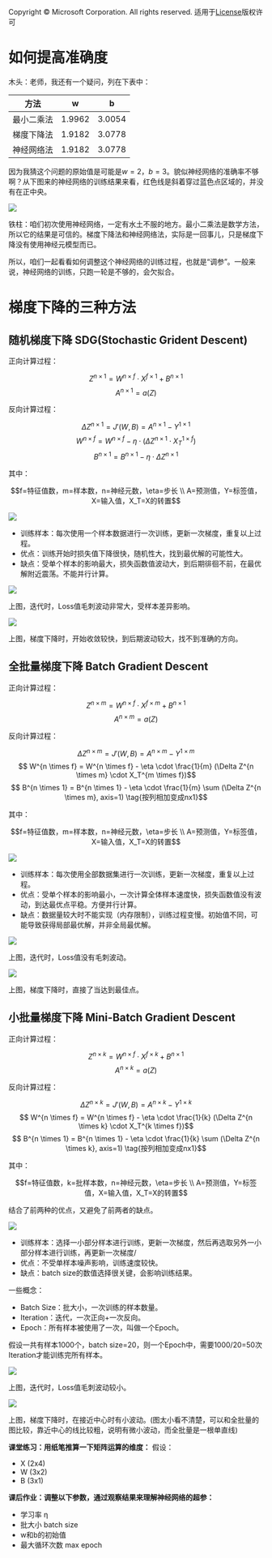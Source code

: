 Copyright © Microsoft Corporation. All rights reserved.
适用于[License](https://github.com/Microsoft/ai-edu/blob/master/LICENSE.md)版权许可
  

# 如何提高准确度

木头：老师，我还有一个疑问，列在下表中：

|方法|w|b|
|----|----|----|
|最小二乘法|1.9962|3.0054|
|梯度下降法|1.9182|3.0778|
|神经网络法|1.9182|3.0778|

因为我猜这个问题的原始值是可能是$w=2，b=3$。貌似神经网络的准确率不够啊？从下图来的神经网络的训练结果来看，红色线是斜着穿过蓝色点区域的，并没有在正中央。

<img src="./Images/4/result.png"/>

铁柱：咱们初次使用神经网络，一定有水土不服的地方。最小二乘法是数学方法，所以它的结果是可信的。梯度下降法和神经网络法，实际是一回事儿，只是梯度下降没有使用神经元模型而已。

所以，咱们一起看看如何调整这个神经网络的训练过程，也就是“调参”。一般来说，神经网络的训练，只跑一轮是不够的，会欠拟合。

# 梯度下降的三种方法

## 随机梯度下降 SDG(Stochastic Grident Descent)

正向计算过程：

$$Z^{n \times 1}=W^{n \times f} \cdot X^{f \times 1} + B^{n \times 1}$$$$A^{n \times 1}=a(Z)$$

反向计算过程：

$$ \Delta Z^{n \times 1} = J'(W,B) = A^{n \times 1} - Y^{1 \times 1}$$$$
W^{n \times f} = W^{n \times f} - \eta \cdot (\Delta Z^{n \times 1} \cdot X_T^{1 \times f})$$$$
B^{n \times 1} = B^{n \times 1} - \eta \cdot \Delta Z^{n \times 1}$$

其中：

$$f=特征值数，m=样本数，n=神经元数，\eta=步长 \\
A=预测值，Y=标签值，X=输入值，X_T=X的转置$$

<img src="./Images/4/SGD-example.png"/>

- 训练样本：每次使用一个样本数据进行一次训练，更新一次梯度，重复以上过程。
- 优点：训练开始时损失值下降很快，随机性大，找到最优解的可能性大。
- 缺点：受单个样本的影响最大，损失函数值波动大，到后期徘徊不前，在最优解附近震荡。不能并行计算。

<img src="./Images/4/SGD-Loss.png"/>

上图，迭代时，Loss值毛刺波动非常大，受样本差异影响。

<img src="./Images/4/SGD-Trace.png"/>

上图，梯度下降时，开始收敛较快，到后期波动较大，找不到准确的方向。

## 全批量梯度下降 Batch Gradient Descent

正向计算过程：

$$Z^{n \times m}=W^{n \times f} \cdot X^{f \times m} + B^{n \times 1}$$$$A^{n \times m}=a(Z)$$

反向计算过程：

$$ \Delta Z^{n \times m} = J'(W,B) = A^{n \times m} - Y^{1 \times m}$$$$
W^{n \times f} = W^{n \times f} - \eta \cdot \frac{1}{m} (\Delta Z^{n \times m} \cdot X_T^{m \times f})$$$$
B^{n \times 1} = B^{n \times 1} - \eta \cdot \frac{1}{m} \sum (\Delta Z^{n \times m}, axis=1) \tag{按列相加变成nx1}$$

其中：

$$f=特征值数，m=样本数，n=神经元数，\eta=步长 \\
A=预测值，Y=标签值，X=输入值，X_T=X的转置$$

<img src="./Images/4/BGD-example.png"/>

- 训练样本：每次使用全部数据集进行一次训练，更新一次梯度，重复以上过程。
- 优点：受单个样本的影响最小，一次计算全体样本速度快，损失函数值没有波动，到达最优点平稳。方便并行计算。
- 缺点：数据量较大时不能实现（内存限制），训练过程变慢。初始值不同，可能导致获得局部最优解，并非全局最优解。

<img src="./Images/4/FBGD-Loss.png"/>

上图，迭代时，Loss值没有毛刺波动。

<img src="./Images/4/FBGD-Trace.png"/>

上图，梯度下降时，直接了当达到最佳点。

## 小批量梯度下降 Mini-Batch Gradient Descent

正向计算过程：

$$Z^{n \times k}=W^{n \times f} \cdot X^{f \times k} + B^{n \times 1}$$$$A^{n \times k}=a(Z)$$

反向计算过程：

$$ \Delta Z^{n \times k} = J'(W,B) = A^{n \times k} - Y^{1 \times k}$$$$
W^{n \times f} = W^{n \times f} - \eta \cdot \frac{1}{k} (\Delta Z^{n \times k} \cdot X_T^{k \times f})$$$$
B^{n \times 1} = B^{n \times 1} - \eta \cdot \frac{1}{k} \sum (\Delta Z^{n \times k}, axis=1) \tag{按列相加变成nx1}$$

其中：

$$f=特征值数，k=批样本数，n=神经元数，\eta=步长 \\
A=预测值，Y=标签值，X=输入值，X_T=X的转置$$

结合了前两种的优点，又避免了前两者的缺点。

<img src="./Images/4/MBGD-example.png"/>

- 训练样本：选择一小部分样本进行训练，更新一次梯度，然后再选取另外一小部分样本进行训练，再更新一次梯度/
- 优点：不受单样本噪声影响，训练速度较快。
- 缺点：batch size的数值选择很关键，会影响训练结果。

一些概念：

- Batch Size：批大小，一次训练的样本数量。
- Iteration：迭代，一次正向+一次反向。
- Epoch：所有样本被使用了一次，叫做一个Epoch。

假设一共有样本1000个，batch size=20，则一个Epoch中，需要1000/20=50次Iteration才能训练完所有样本。

<img src="./Images/4/MBGD-Loss.png"/>

上图，迭代时，Loss值毛刺波动较小。

<img src="./Images/4/MBGD-Trace.png"/>

上图，梯度下降时，在接近中心时有小波动。(图太小看不清楚，可以和全批量的图比较，靠近中心的线比较粗，说明有微小波动，而全批量是一根单直线)

**课堂练习：用纸笔推算一下矩阵运算的维度：**
假设：
- X (2x4)
- W (3x2)
- B (3x1)

**课后作业：调整以下参数，通过观察结果来理解神经网络的超参：**
- 学习率 η
- 批大小 batch size
- w和b的初始值
- 最大循环次数 max epoch

